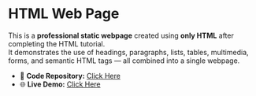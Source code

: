 # HTML Web Page

This is a **professional static webpage** created using **only HTML** after completing the HTML tutorial.  
It demonstrates the use of headings, paragraphs, lists, tables, multimedia, forms, and semantic HTML tags — all combined into a single webpage.
- 📂 **Code Repository:** [Click Here](https://github.com/btechshubh2025/HTML-WEB-PAGE)  
- 🌐 **Live Demo:** [Click Here](https://btechshubh2025.github.io/HTML-WEB-PAGE/)  
